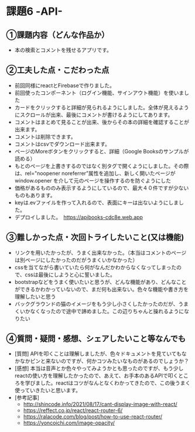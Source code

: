 # 課題6 -API-

## ①課題内容（どんな作品か）
- 本の検索とコメントを残せるアプリです。

## ②工夫した点・こだわった点
- 前回同様にreactとFirebaseで作りました。
- 前回使ったコンポーネント（ログイン機能、サインアウト機能）を使いました
- カードをクリックすると詳細が見られるようにしました。全体が見えるようにスクロールが出来、最後にコメントが書けるようにしてあります。
- コメントはまとめて見ることが出来、後からその本の詳細を確認することが出来ます。
- コメントは削除できます。
- コメントはcsvでダウンロード出来ます。
- ページのMoreボタンをクリックすると、詳細（Google Booksのサンプルが読める）
- もとのページを上書きするのではなく別タグで開くようにしました。その際は、rel="noopener noreferrer”属性を追加し、新しく開いたページがwindow.opener を介して元のページを操作するのを防ぐようにした
- 価格があるもののみ表示するようにしているので、最大４０件ですが少ないものもあります。
- keyは.evファイルを作って入れるので、表面にキーは出ないようにしました。
- デプロイしました。　https://apibooks-cdc8e.web.app

## ③難しかった点・次回トライしたいこと(又は機能)
- リンクを用いたかったが、うまく出来なかった。（本当はコメントのページは別ページにしたかったのだがうまくいかなかった）
- cssを当てながら書いていたら何がなんだかわからなくなってしまったので、cssは最後にしようと心に誓いました。
- bootstrapなどをうまく使いたいと思うが、どんな機能があり、どんなことができるかわかっていないので、まだ何も出来ない。色々な機能や書き方を理解したいと思う
- バックグラウンドの猫のイメージをもう少し小さくしたかったのだが、うまくいかなくなったので途中で諦めました。この辺りちゃんと操れるようになりたい

## ④質問・疑問・感想、シェアしたいこと等なんでも
- [質問] APIを叩くことは理解しましたが、色々ドキュメントを見ていてもなかなかピンと来ないのですが、何かコツみたいなものがあるのでしょうか？
- [感想] 本当は音声とか色々やってみようかとも思ったのですが、もう少しreactの使い方を理解したかったので、あえて、お手本のあるAPIで叩くところを学びました。reactはコツがなんとなくわかってきたので、この後うまく使っていきたいと思います。
- [参考記事] 
  - http://shincode.info/2021/08/17/cant-display-image-with-react/
  - https://reffect.co.jp/react/react-router-6/
  - https://ralacode.com/blog/post/how-to-use-react-router/
  - https://yoncoichi.com/image-opacity/

